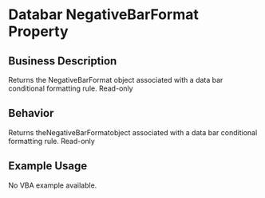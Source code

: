 # Databar NegativeBarFormat Property

## Business Description
Returns the NegativeBarFormat object associated with a data bar conditional formatting rule. Read-only

## Behavior
Returns theNegativeBarFormatobject associated with a data bar conditional formatting rule. Read-only

## Example Usage
No VBA example available.